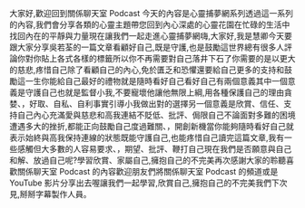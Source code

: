 大家好,歡迎回到關係聊天室 Podcast 今天的內容是心靈捕夢網系列透過這一系列的內容,我們會分享各類的心靈主題帶您回到內心深處的心靈花園在忙碌的生活中找回內在的平靜與力量現在讓我們一起走進心靈捕夢網嗨,大家好,我是慧卿今天要跟大家分享吳若荃的一篇文章看顧好自己,既是守護,也是鼓勵這世界總有很多人評論你對你貼上各式各樣的標籤所以你不再需要對自己落井下石了你需要的是以更大的慈悲,疼惜自己除了看顧自己的內心,免於匱乏和恐懼還要給自己更多的支持和鼓勵這一生你能給自己最好的禮物就是隨時看好自己看好自己有兩個意義其中一個意義是守護自己也就是監督小我,不要寵壞他讓他無限上綱,用各種保護自己的理由貪婪、，好取、自私、自利事實引導小我做出對的選擇另一個意義是欣賞、信任、支持自己內心充滿愛與慈悲和高我連結不貶低、批評、侷限自己不論面對多難的困境遭遇多大的挫折,都能正向鼓勵自己度過難關、，開創新機當你能夠隨時看好自己就表示始終與高我保持連線的狀態既能守護自己,也能疼惜自己讀完這篇文章,我有一些感觸但大多數的人容易要求、，期望、批評、鞭打自己現在我們是否願意與自己和解、放過自己呢?學習欣賞、家屬自己,擁抱自己的不完美再次感謝大家的聆聽喜歡關係聊天室 Podcast 的內容歡迎朋友們將關係聊天室 Podcast 的頻道或是 YouTube 影片分享出去喔讓我們一起學習,欣賞自己,擁抱自己的不完美我們下次見,掰掰字幕製作人員。